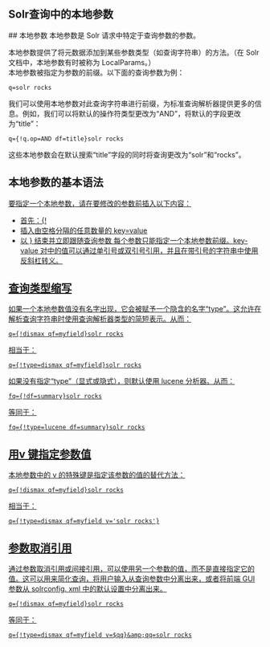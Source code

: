 ## Solr查询中的本地参数 
<div class="content-intro view-box ">
## 本地参数
本地参数是 Solr 请求中特定于查询参数的参数。  
  
本地参数提供了将元数据添加到某些参数类型（如查询字符串）的方法。（在 Solr 文档中，本地参数有时被称为 LocalParams。）  
本地参数被指定为参数的前缀。以下面的查询参数为例：  
```
q=solr rocks
```
我们可以使用本地参数对此查询字符串进行前缀，为标准查询解析器提供更多的信息。例如，我们可以将默认的操作符类型更改为“AND”，将默认的字段更改为“title”：  
```
q={!q.op=AND df=title}solr rocks
```
这些本地参数会在默认搜索“title”字段的同时将查询更改为“solr”和“rocks”。  
## 本地参数的基本语法<a href="http://lucene.apache.org/solr/guide/7_0/local-parameters-in-queries.html#basic-syntax-of-local-parameters"/>
要指定一个本地参数，请在要修改的参数前插入以下内容：  
- 首先：{!
- 插入由空格分隔的任意数量的 key=value
- 以 } 结束并立即跟随查询参数
每个参数只能指定一个本地参数前缀。key-value 对中的值可以通过单引号或双引号引用，并且在带引号的字符串中使用反斜杠转义。  
## 查询类型缩写<a href="http://lucene.apache.org/solr/guide/7_0/local-parameters-in-queries.html#query-type-short-form"/>
如果一个本地参数值没有名字出现，它会被赋予一个隐含的名字“type”。这允许在解析查询字符串时使用查询解析器类型的简短表示。从而：  
```
q={!dismax qf=myfield}solr rocks
```
相当于：  
```
q={!type=dismax qf=myfield}solr rocks
```
如果没有指定“type”（显式或隐式），则默认使用 lucene 分析器。从而：  
```
fq={!df=summary}solr rocks
```
等同于：  
```
fq={!type=lucene df=summary}solr rocks
```
## 用v 键指定参数值<a href="http://lucene.apache.org/solr/guide/7_0/local-parameters-in-queries.html#specifying-the-parameter-value-with-the-v-key"/>
本地参数中的 v 的特殊键是指定该参数的值的替代方法：  
```
q={!dismax qf=myfield}solr rocks
```
相当于：  
```
q={!type=dismax qf=myfield v='solr rocks'}
```
## 参数取消引用<a href="http://lucene.apache.org/solr/guide/7_0/local-parameters-in-queries.html#parameter-dereferencing"/>
通过参数取消引用或间接引用，可以使用另一个参数的值，而不是直接指定它的值。这可以用来简化查询，将用户输入从查询参数中分离出来，或者将前端 GUI 参数从 solrconfig. xml 中的默认设置中分离出来。  
```
q={!dismax qf=myfield}solr rocks
```
等同于：  
```
q={!type=dismax qf=myfield v=$qq}&amp;qq=solr rocks
```
